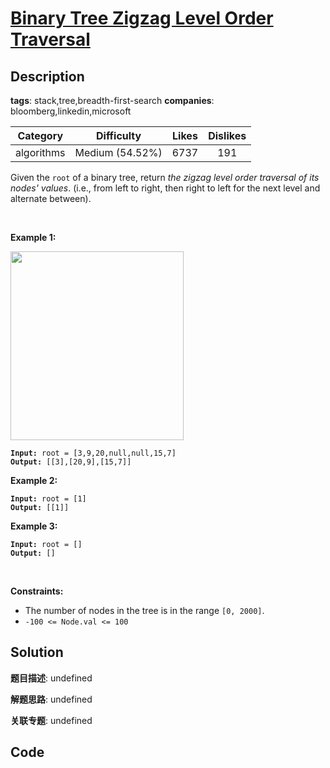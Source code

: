 # [Binary Tree Zigzag Level Order Traversal](https://leetcode.com/problems/binary-tree-zigzag-level-order-traversal/description/)

## Description

**tags**: stack,tree,breadth-first-search
**companies**: bloomberg,linkedin,microsoft

| Category | Difficulty | Likes | Dislikes |
| :------: | :--------: | :---: | :------: |
| algorithms | Medium (54.52%) | 6737 | 191 |

<p>Given the <code>root</code> of a binary tree, return <em>the zigzag level order traversal of its nodes&#39; values</em>. (i.e., from left to right, then right to left for the next level and alternate between).</p>

<p>&nbsp;</p>
<p><strong>Example 1:</strong></p>
<img alt="" src="https://assets.leetcode.com/uploads/2021/02/19/tree1.jpg" style="width: 277px; height: 302px;" />
<pre><code><strong>Input:</strong> root = [3,9,20,null,null,15,7]
<strong>Output:</strong> [[3],[20,9],[15,7]]</code></pre>

<p><strong>Example 2:</strong></p>

<pre><code><strong>Input:</strong> root = [1]
<strong>Output:</strong> [[1]]</code></pre>

<p><strong>Example 3:</strong></p>

<pre><code><strong>Input:</strong> root = []
<strong>Output:</strong> []</code></pre>

<p>&nbsp;</p>
<p><strong>Constraints:</strong></p>

<ul>
	<li>The number of nodes in the tree is in the range <code>[0, 2000]</code>.</li>
	<li><code>-100 &lt;= Node.val &lt;= 100</code></li>
</ul>

## Solution

**题目描述**: undefined

**解题思路**: undefined

**关联专题**: undefined

## Code

